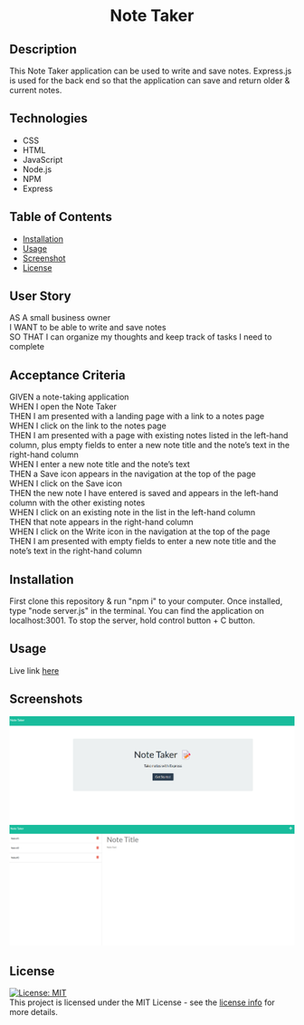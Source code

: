 <h1 align="center">Note Taker</h1>

## Description
This Note Taker application can be used to write and save notes. Express.js is used for the back end so that the application can save and return older & current notes.

## Technologies
* CSS
* HTML
* JavaScript
* Node.js
* NPM
* Express

## Table of Contents

- [Installation](#installation)
- [Usage](#usage)
- [Screenshot](#screenshot)
- [License](#license)

## User Story
AS A small business owner<br>
I WANT to be able to write and save notes<br>
SO THAT I can organize my thoughts and keep track of tasks I need to complete

## Acceptance Criteria
GIVEN a note-taking application<br>
WHEN I open the Note Taker<br>
THEN I am presented with a landing page with a link to a notes page<br>
WHEN I click on the link to the notes page<br>
THEN I am presented with a page with existing notes listed in the left-hand column, plus empty fields to enter a new note title and the note’s text in the right-hand column<br>
WHEN I enter a new note title and the note’s text<br>
THEN a Save icon appears in the navigation at the top of the page<br>
WHEN I click on the Save icon<br>
THEN the new note I have entered is saved and appears in the left-hand column with the other existing notes<br>
WHEN I click on an existing note in the list in the left-hand column<br>
THEN that note appears in the right-hand column<br>
WHEN I click on the Write icon in the navigation at the top of the page<br>
THEN I am presented with empty fields to enter a new note title and the note’s text in the right-hand column
## Installation
First clone this repository & run "npm i" to your computer. Once installed, type "node server.js" in the terminal. You can find the application on localhost:3001. To stop the server, hold control button + C button.

## Usage
Live link [here](https://web-production-048a.up.railway.app)


## Screenshots
<img src="images/note-taker-ss.png">
<img src="images/note-taker-ss1.png">

## License
[![License: MIT](https://img.shields.io/badge/License-MIT-yellow.svg)](https://opensource.org/licenses/MIT)<br>
This project is licensed under the MIT License - see the [license info](https://opensource.org/licenses/MIT) for more details.

